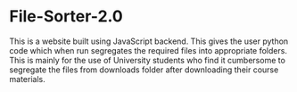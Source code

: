 # File-Sorter-2.0
This is a website built using JavaScript backend. This gives the user python code which when run segregates the required files into appropriate folders.
This is mainly for the use of University students who find it cumbersome to segregate the files from downloads folder after downloading their course materials.
